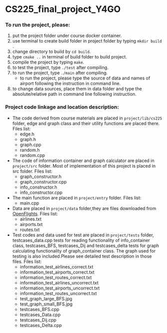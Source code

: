 # CS225_final_project_Y4GO

### To run the project, please:
1. put the project folder under course docker container.
2. use terminal to create build folder in project folder by typing `mkdir build` .
3. change directory to build by `cd build`.
4. type `cmake ..` in terminal of build folder to build project.
5. compile the project by typing `make`.
6. to test the project, type `./test` after compiling.
7. to run the project, type `./main` after compiling.
	* to run the project, please type the source of data and names of airport following the instruction in command line.
8. to change data sources, place them in data folder and type the absolute/relative path in command line following instruction.


### Project code linkage and location description:
* The code derived from course materials are placed in `project/lib/cs225` folder, edge and graph class and their utility functions are placed there. 
Files list:
	* edge.h
	* graph.h
	* graph.cpp
	* random.h
	* random.cpp
*  The code of information container and graph calculator are placed in `project/src` folder. Most of implementation of this project is placed in src folder. 
Files list:
	* graph_constructor.h
	* graph_constructor.cpp 
	* info_constructor.h
	* info_constructor.cpp
*  The main function are placed in `project/entry` folder. 
Files list:
	* main.cpp
*  Data are placed in `project/data` folder,they are files downloaded from [OpenFlights](https://openflights.org/data.html).
Files list:
	* airlines.txt
	* airports.txt
	* routes.txt
* Test codes and data used for test are placed in `project/tests` folder, testcases_data.cpp tests for reading functionality of info_container class, testcases_BFS, testcases_Dij and testcases_delta tests for graph calculating functionality of graph_container class. The graph used for testing is also included.Please see detailed test description in those files. Files list:
	* information_test_airlines_correct.txt
	* information_test_airports_correct.txt
	* information_test_routes_correct.txt
	* information_test_airlines_uncorrect.txt
	* information_test_airports_uncorrect.txt
	* information_test_routes_uncorrect.txt
	* test_graph_large_BFS.jpg
	* test_graph_small_BFS.jpg
	* testcases_BFS.cpp
	* testcases_Data.cpp
	* testcases_Dij.cpp
	* testcases_Delta.cpp
